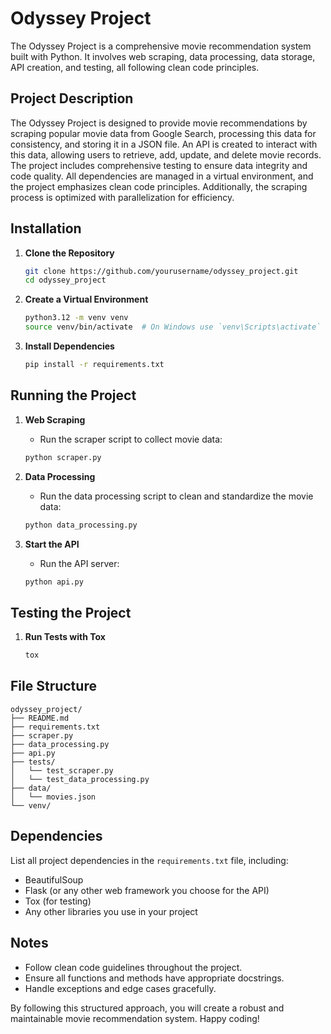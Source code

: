 # Odyssey Project

The Odyssey Project is a comprehensive movie recommendation system built with Python. It involves web scraping, data processing, data storage, API creation, and testing, all following clean code principles.

## Project Description

The Odyssey Project is designed to provide movie recommendations by scraping popular movie data from Google Search, processing this data for consistency, and storing it in a JSON file. An API is created to interact with this data, allowing users to retrieve, add, update, and delete movie records. The project includes comprehensive testing to ensure data integrity and code quality. All dependencies are managed in a virtual environment, and the project emphasizes clean code principles. Additionally, the scraping process is optimized with parallelization for efficiency.

## Installation

1. **Clone the Repository**
    ```bash
    git clone https://github.com/yourusername/odyssey_project.git
    cd odyssey_project
    ```

2. **Create a Virtual Environment**
    ```bash
    python3.12 -m venv venv
    source venv/bin/activate  # On Windows use `venv\Scripts\activate`
    ```

3. **Install Dependencies**
    ```bash
    pip install -r requirements.txt
    ```

## Running the Project

1. **Web Scraping**
    - Run the scraper script to collect movie data:
    ```bash
    python scraper.py
    ```

2. **Data Processing**
    - Run the data processing script to clean and standardize the movie data:
    ```bash
    python data_processing.py
    ```

3. **Start the API**
    - Run the API server:
    ```bash
    python api.py
    ```

## Testing the Project

1. **Run Tests with Tox**
    ```bash
    tox
    ```

## File Structure

```
odyssey_project/
├── README.md
├── requirements.txt
├── scraper.py
├── data_processing.py
├── api.py
├── tests/
│   └── test_scraper.py
│   └── test_data_processing.py
├── data/
│   └── movies.json
└── venv/
```

## Dependencies

List all project dependencies in the `requirements.txt` file, including:
- BeautifulSoup
- Flask (or any other web framework you choose for the API)
- Tox (for testing)
- Any other libraries you use in your project

## Notes

- Follow clean code guidelines throughout the project.
- Ensure all functions and methods have appropriate docstrings.
- Handle exceptions and edge cases gracefully.

By following this structured approach, you will create a robust and maintainable movie recommendation system. Happy coding!
